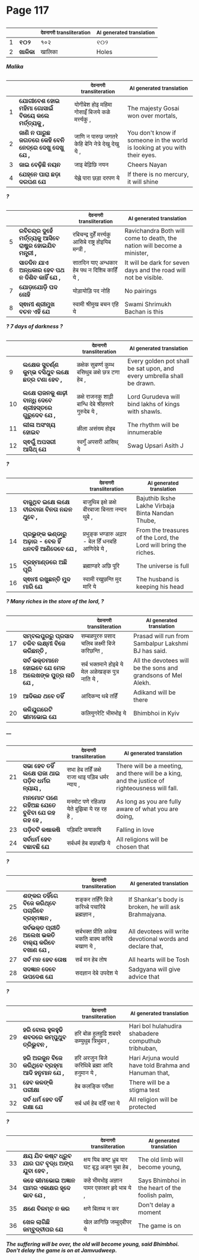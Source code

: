# Page 117
## 
| | | <sub>देवनागरी transliteration</sub> | <sub>AI generated translation</sub> |
| --- | --- | --- | ---|
| 1 | **୧୦୨** | १०२ | ୧୦୨ | <!-- Block 1 -->
| 2 | **ଖାଳିକା** | खालिका | Holes | <!-- Block 2 -->
<!-- Section [1], [2],  -->
<!-- Placeholder for translation. Place text between the underscores(_) and with no leading or trailing spaces. -->
**_Malika_**


## 
| | | <sub>देवनागरी transliteration</sub> | <sub>AI generated translation</sub> |
| --- | --- | --- | ---|
| 1 | **ଯୋଗୀବେଶ ହୋଇ ମହିମା ଗୋସାଇଁ ବିଜୟେ କଲେ ମର୍ତ୍ତ୍ୟକୁ ,** | योगीबेश होइ महिमा गोसाइँ बिजये कळे मर्त्त्यकु , | The majesty Gosai won over mortals, | <!-- Block 3 -->
| 2 | **ଜାଣି ନ ପାରୁଛ ଜଗତରେ କେହି ବେନି ନେତ୍ରେ ଦେଖୁ ଦେଖୁ ଯେ ,** | जाणि न पारुछ जगतरे केहि बेनि नेत्रे देखु देखु ये , | You don&#39;t know if someone in the world is looking at you with their eyes. | <!-- Block 3 -->
| 3 | **ଜାଇ ବେଢ଼ିଛି ନୟନ** | जाइ बेढ़िछि नयन | Cheers Nayan | <!-- Block 3 -->
| 4 | **ଯେହ୍ନେ ପାରା ଛଡ଼ା ଦରପଣ ଯେ** | येह्ने पारा छड़ा दरपण ये | If there is no mercury, it will shine | <!-- Block 3 -->

**_?_**

## 
| | | <sub>देवनागरी transliteration</sub> | <sub>AI generated translation</sub> |
| --- | --- | --- | ---|
| 5 | **ରବିଚନ୍ଦ୍ର ଦୁହେଁ ମର୍ତ୍ତ୍ୟକୁ ଆସିବେ ରାଷ୍ଟ୍ର ହୋଇଯିବ ମନ୍ତ୍ରୀ ,** | रबिचन्द्र दुहेँ मर्त्त्यकु आसिबे राष्ट्र होइयिब मन्त्री , | Ravichandra Both will come to death, the nation will become a minister, | <!-- Block 3 -->
| 6 | **ସାତଦିନ ଯାଏ ଅନ୍ଧକାର ହେବ ପଥ ନ ଦିଶିବ କାହିଁ ଯେ ,** | सातदिन याए अन्धकार हेब पथ न दिशिब काहिँ ये , | It will be dark for seven days and the road will not be visible. | <!-- Block 3 -->
| 7 | **ଯୋଡ଼ାଯୋଡ଼ି ପଦ ନୋହି** | योड़ायोड़ि पद नोहि | No pairings | <!-- Block 3 -->
| 8 | **ସ୍ଵାମୀ ଶ୍ରୀମୁଖ ବଚନ ଏହି ଯେ** | स्वामी श्रीमुख बचन एहि ये | Swami Shrimukh Bachan is this | <!-- Block 3 -->

**_? 7 days of darkness ?_**

## 
| | | <sub>देवनागरी transliteration</sub> | <sub>AI generated translation</sub> |
| --- | --- | --- | ---|
| 9 | **ଲକ୍ଷେକ ସୁବର୍ଣ୍ଣ କୁମ୍ଭ ବସିଥୁବ ଲକ୍ଷେ ଛତ୍ର ଟଣା ହେବ ,** | ळक्षेक सुबर्ण्ण कुम्भ बसिथुब ळक्षे छत्र टणा हेब , | Every golden pot shall be sat upon, and every umbrella shall be drawn. | <!-- Block 3 -->
| 10 | **ଲକ୍ଷେ ରାଜନକୁ ଶାଢ଼ୀ ବାନ୍ଧି ଦେବେ ଶ୍ରୀହସ୍ତରେ ଗୁରୁଦେବ ଯେ ,** | ळक्षे राजनकु शाढ़ी बान्धि देबे श्रीहस्तरे गुरुदेब ये , | Lord Gurudeva will bind lakhs of kings with shawls. | <!-- Block 3 -->
| 11 | **ଲୀଳା ଅସଂଖ୍ୟ ହୋଇବ** | ळीला असंख्य होइब | The rhythm will be innumerable | <!-- Block 3 -->
| 12 | **ସ୍ଵଗୁଁ ଅପସରୀ ଆସିଥ୍ ଯେ** | स्वगुँ अपसरी आसिथ् ये | Swag Upsari Asith J | <!-- Block 3 -->

**_?_**

## 
| | | <sub>देवनागरी transliteration</sub> | <sub>AI generated translation</sub> |
| --- | --- | --- | ---|
| 13 | **ବାଜୁଥିବ ଇକ୍ଷେ ଲକ୍ଷେ ବୀରବାଜା ବିନତା ନନ୍ଦନ ଥୁବେ ,** | बाजुथिब इक्षे ळक्षे बीरबाजा बिनता नन्दन थुबे , | Bajuthib Ikshe Lakhe Virbaja Binta Nandan Thube, | <!-- Block 3 -->
| 14 | **ପ୍ରଭୁଙ୍କ ଭଣ୍ଡାରୁ ଅଢ଼ାର - ବେଳ ହିଁ ଧନବହି ଆଣିଦେବେ ଯେ ,** | प्रभुङ्क भण्डारु अढ़ार - बेल हिँ धनबहि आणिदेबे ये , | From the treasures of the Lord, the Lord will bring the riches. | <!-- Block 3 -->
| 15 | **ବ୍ରହ୍ମାଣ୍ଡରେ ଅଛି ପୂରି** | ब्रह्माण्डरे अछि पूरि | The universe is full | <!-- Block 3 -->
| 16 | **ସ୍ଵାମୀ ରଖୁଛନ୍ତି ମୁଦ ମାରି ଯେ** | स्वामी रखुछन्ति मुद मारि ये | The husband is keeping his head | <!-- Block 3 -->

**_? Many riches in the store of the lord, ?_**

## 
| | | <sub>देवनागरी transliteration</sub> | <sub>AI generated translation</sub> |
| --- | --- | --- | ---|
| 17 | **ସମ୍ବଲପୁରରୁ ପ୍ରସାଦ ଚଳିବ ଲକ୍ଷ୍ମୀ ବିଜେ କରିଛନ୍ତି ,** | सम्बळपुररु प्रसाद चलिब ळक्ष्मी बिजे करिछन्ति , | Prasad will run from Sambalpur Lakshmi BJ has said. | <!-- Block 4 -->
| 18 | **ସର୍ବ ଭକ୍ତମାନେ ହୋଇବେ ଯେ ମେଳ ଅଲେଖଙ୍କ ପୁତ୍ର ନାତି ଯେ ,** | सर्ब भक्तमाने होइबे ये मेल अळेखङ्क पुत्र नाति ये , | All the devotees will be the sons and grandsons of Mel Alekh. | <!-- Block 4 -->
| 19 | **ଆଦିକନ୍ଦ ଥବେ ତହିଁ** | आदिकन्द थबे तहिँ | Adikand will be there | <!-- Block 4 -->
| 20 | **କଳିଯୁଗରେଟି ଭୀମଭୋଇ ଯେ** | कलियुगरेटि भीमभोइ ये | Bhimbhoi in Kyiv | <!-- Block 4 -->

**__**

## 
| | | <sub>देवनागरी transliteration</sub> | <sub>AI generated translation</sub> |
| --- | --- | --- | ---|
| 21 | **ସଭା ହେବ ତହିଁ ଲକ୍ଷେ ରାଜା ଥାଇ ପଡ଼ିବ ଧର୍ମର ନ୍ୟାୟ ,** | सभा हेब तहिँ ळक्षे राजा थाइ पड़िब धर्मर न्याय , | There will be a meeting, and there will be a king, and the justice of righteousness will fall. | <!-- Block 5 -->
| 22 | **ମନମୋଟ ପଣେ ରହିଅଛ ଯେତେ ବୁଝିବା ଯେ ରହ ରହ ହେ ,** | मनमोट पणे रहिअछ येते बुझिबा ये रह रह हे , | As long as you are fully aware of what you are doing, | <!-- Block 5 -->
| 23 | **ପଡ଼ିବଟି କଷାକଷି** | पड़िबटि कषाकषि | Falling in love | <!-- Block 5 -->
| 24 | **ସର୍ବଧର୍ମ ହେବ ବଛାବଛି ଯେ** | सर्बधर्म हेब बछाबछि ये | All religions will be chosen that | <!-- Block 5 -->

**_?_**

## 
| | | <sub>देवनागरी transliteration</sub> | <sub>AI generated translation</sub> |
| --- | --- | --- | ---|
| 25 | **ଶଙ୍କର ତହିଁଗେ ବିଜେ କରିଥ୍ବେ ପଚାରିବେ ବ୍ରହ୍ମଜ୍ଞାନ ,** | शङ्कर तहिँगे बिजे करिथ्बे पचारिबे ब्रह्मज्ञान , | If Shankar&#39;s body is broken, he will ask Brahmajyana. | <!-- Block 6 -->
| 26 | **ସର୍ବଭକ୍ତ ପ୍ରୀତି ଅଲେଖ ଭକତି ବାକ୍ୟ କରିବେ ବଖାଣ ଯେ ,** | सर्बभक्त प्रीति अळेख भकति बाक्य करिबे बखाण ये , | All devotees will write devotional words and declare that, | <!-- Block 7 -->
| 27 | **ସର୍ବ ମନ ହେବ ତୋଷ** | सर्ब मन हेब तोष | All hearts will be Tosh | <!-- Block 7 -->
| 28 | **ସଦଜ୍ଞାନ ଦେବେ ଉପଦେଶ ଯେ** | सदज्ञान देबे उपदेश ये | Sadgyana will give advice that | <!-- Block 13 -->

**_?_**

## 
| | | <sub>देवनागरी transliteration</sub> | <sub>AI generated translation</sub> |
| --- | --- | --- | ---|
| 29 | **ହରି ବୋଲ ହୁଳହୁଢି ଶବଦରେ କମ୍ପୁଥୁବ ତ୍ରିଭୁବନ ,** | हरि बोळ हुलहुढि शबदरे कम्पुथुब त्रिभुबन , | Hari bol hulahudira shabadere computhub tribhuban, | <!-- Block 8 -->
| 30 | **ହରି ଅରଜୁନ ବିଜେ କରିଥିବେ ବ୍ରହ୍ମା ଆଦି ହନୁମାନ ଯେ ,** | हरि अरजुन बिजे करिथिबे ब्रह्मा आदि हनुमान ये , | Hari Arjuna would have told Brahma and Hanuman that, | <!-- Block 9 -->
| 31 | **ହେବ କଳଙ୍କି ପରୀକ୍ଷା** | हेब कलङ्कि परीक्षा | There will be a stigma test | <!-- Block 9 -->
| 32 | **ସର୍ବ ଧର୍ମ ହେବ ଦହିଁ ରକ୍ଷା ଯେ** | सर्ब धर्म हेब दहिँ रक्षा ये | All religion will be protected | <!-- Block 10 -->

**_?_**

## 
| | | <sub>देवनागरी transliteration</sub> | <sub>AI generated translation</sub> |
| --- | --- | --- | ---|
| 33 | **କ୍ଷୟ ଯିବ କଷ୍ଟ ଧ୍ରୁବ ଯାର ଘଟ ବୃଦ୍ଧ ଅଙ୍ଗ ଯୁବା ହେବ ,** | क्षय यिब कष्ट ध्रुब यार घट बृद्ध अङ्ग युबा हेब , | The old limb will become young, | <!-- Block 11 -->
| 34 | **କହେ ଭୀମଭୋଇ ଅଜ୍ଞାନ ପାମର ଏକାକ୍ଷର ହୃଦେ ଭାବ ଯେ ,** | कहे भीमभोइ अज्ञान पामर एकाक्षर हृदे भाब ये , | Says Bhimbhoi in the heart of the foolish palm, | <!-- Block 12 -->
| 35 | **କ୍ଷଣେ ବିଳମ୍ବ ନ କର** | क्षणे बिलम्ब न कर | Don&#39;t delay a moment | <!-- Block 12 -->
| 36 | **ଖେଳ ଲାଗିଛି ଜମ୍ବୁଦ୍ବୀପର ଯେ** | खेल ळागिछि जम्बुद्बीपर ये | The game is on | <!-- Block 12 -->
<!-- Section [3],  -->
<!-- Section [4],  -->
<!-- Section [5],  -->
<!-- Section [6],  -->
<!-- Section [7], [13],  -->
<!-- Section [8],  -->
<!-- Section [9], [10],  -->
<!-- Section [11],  -->
<!-- Section [12],  -->
<!-- Placeholder for translation. Place text between the underscores(_) and with no leading or trailing spaces. -->
**_The suffering will be over, the old will become young, said Bhimbhoi. Don't delay the game is on at Jamvudweep._**
